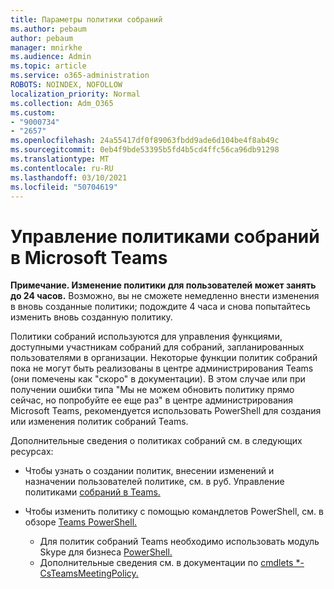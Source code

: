 ```yaml
---
title: Параметры политики собраний
ms.author: pebaum
author: pebaum
manager: mnirkhe
ms.audience: Admin
ms.topic: article
ms.service: o365-administration
ROBOTS: NOINDEX, NOFOLLOW
localization_priority: Normal
ms.collection: Adm_O365
ms.custom:
- "9000734"
- "2657"
ms.openlocfilehash: 24a55417df0f89063fbdd9ade6d104be4f8ab49c
ms.sourcegitcommit: 0eb4f9bde53395b5fd4b5cd4ffc56ca96db91298
ms.translationtype: MT
ms.contentlocale: ru-RU
ms.lasthandoff: 03/10/2021
ms.locfileid: "50704619"
---
```

# <a name="manage-meeting-policies-in-microsoft-teams"></a>Управление политиками собраний в Microsoft Teams

**Примечание. Изменение политики для пользователей может занять до 24 часов.** Возможно, вы не сможете немедленно внести изменения в вновь созданные политики; подождите 4 часа и снова попытайтесь изменить вновь созданную политику.

Политики собраний используются для управления функциями, доступными участникам собраний для собраний, запланированных пользователями в организации. Некоторые функции политик собраний пока не могут быть реализованы в центре администрирования Teams (они помечены как "скоро" в документации). В этом случае или при получении ошибки типа "Мы не можем обновить политику прямо сейчас, но попробуйте ее еще раз" в центре администрирования Microsoft Teams, рекомендуется использовать PowerShell для создания или изменения политик собраний Teams. 

Дополнительные сведения о политиках собраний см. в следующих ресурсах:

- Чтобы узнать о создании политик, внесении изменений и назначении пользователей политике, см. в руб. Управление политиками [собраний в Teams.](https://docs.microsoft.com/microsoftteams/meeting-policies-in-teams)

- Чтобы изменить политику с помощью командлетов PowerShell, см. в обзоре [Teams PowerShell.](https://docs.microsoft.com/microsoftteams/teams-powershell-overview) 
    - Для политик собраний Teams необходимо использовать модуль Skype для бизнеса [PowerShell.](https://docs.microsoft.com/skypeforbusiness/set-up-your-computer-for-windows-powershell/download-and-install-the-skype-for-business-online-connector) 
    - Дополнительные сведения см. в документации по [cmdlets *-CsTeamsMeetingPolicy.](https://docs.microsoft.com/search/?search=CsTeamsMeetingPolicy&view=skype-ps)

